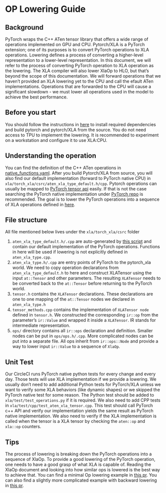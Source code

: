 # OP Lowering Guide

## Background
PyTorch wraps the C++ ATen tensor library that offers a wide range of operations implemented on GPU and CPU. Pytorch/XLA is a PyTorch extension; one of its purposes is to convert PyTorch operations to XLA operations. Lowering defines a process of converting a higher-level representation to a lower-level representation. In this document, we will refer to the process of converting PyTorch operation to XLA operation as the lowering. The XLA compiler will also lower XlaOp to HLO, but that’s beyond the scope of this documentation. We will forward operations that we haven’t provided an XLA lowering yet to the CPU and call the efault ATen implementations. Operations that are forwarded to the CPU will cause a significant slowdown - we must lower all operations used in the model to achieve the best performance.

## Before you start
You should follow the instructions in [here](https://github.com/pytorch/xla/blob/master/CONTRIBUTING.md) to install required dependencies and build pytorch and pytorch/XLA from the source. You do not need access to TPU to implement the lowering. It is recommended to experiment on a workstation and configure it to use XLA:CPU.

## Understanding the operation
You can find the definition of the C++ ATen operations in [native_functions.yaml](https://github.com/pytorch/pytorch/blob/master/aten/src/ATen/native/native_functions.yaml). After you build Pytorch/XLA from source, you will also find our default implementation (forward to PyTorch native CPU) in `xla/torch_xla/csrc/aten_xla_type_default.h/cpp`. Pytorch operations can usually be mapped to [PyTorch tensor api](https://pytorch.org/docs/stable/index.html) easily. If that is not the case searching the PyTorch native implementation under [PyTorch repo](https://github.com/pytorch/pytorch) is recommended. The goal is to lower the PyTorch operations into a sequence of XLA operations defined in [here](https://www.tensorflow.org/xla/operation_semantics).

## File structure
All file mentioned below lives under the `xla/torch_xla/csrc` folder

1. `aten_xla_type_default.h/.cpp` are auto-generated by [this script](https://github.com/pytorch/xla/blob/master/scripts/gen.py) and contain our default implementation of the PyTorch operations. Functions in here will be used if lowering is not explicitly defined in `aten_xla_type.cpp`.
2. `aten_xla_type.h/.cpp` are entry points of PyTorch to the pytorch_xla world. We need to copy operation declarations from `aten_xla_type_default.h` to here and construct XLATensor using the input `at::Tensor` and other parameters. The resulting `XLATensor` needs to be converted back to the `at::Tensor` before returning to the PyTorch world.
3. `tensor.h` contains the `XLATensor` declarations. These declarations are one to one mapping of the `at::Tensor` nodes we declared in `aten_xla_type.h`
4. `tensor_methods.cpp` contains the implementation of `XLATensor node` defined in `tensor.h`. We constructed the corresponding `ir::op` from the parameter’s `ir::Value` and wrapped it inside a `XLATensor`. IR stands for intermediate representation.
5. `ops/` directory contains all `ir::ops` declaration and definition. Smaller nodes can be put in `ops/ops.h/.cpp`. More complicated nodes can be put into a separate file. All ops inherit from `ir::ops::Node` and provide a way to lower input `ir::Value` to a sequence of `XlaOp`.

## Unit Test
Our CircleCI runs PyTorch native python tests for every change and every day. Those tests will use XLA implementation if we provide a lowering. We usually don’t need to add additional Python tests for PyTorch/XLA unless we want to verify some XLA behaviors (like dynamic shapes) or we skipped the PyTorch native test for some reason. The Python test should be added to `xla/test/test_operations.py` if it is required. We also need to add CPP tests in `xla/test/cpp/test_aten_xla_tensor.cpp`. This test should call PyTorch c++ API and verify our implementation yields the same result as PyTorch native implementation. We also need to verify if the XLA implementation is called when the tensor is a XLA tensor by checking the `aten::op` and `xla::op` counters.

## Tips
The process of lowering is breaking down the PyTorch operations into a sequence of XlaOp. To provide a good lowering of the PyTorch operation, one needs to have a good grasp of what XLA is capable of. Reading the XlaOp document and looking into how similar ops is lowered is the best way to achieve that. You can find a minimal Op lowering example in [this pr](https://github.com/pytorch/xla/pull/1592). You can also find a slightly more complicated example with backward lowering in [this pr](https://github.com/pytorch/xla/pull/1940).
